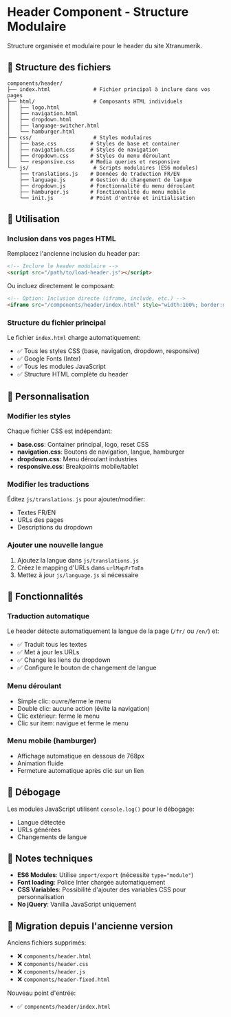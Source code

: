 # Header Component - Structure Modulaire

Structure organisée et modulaire pour le header du site Xtranumerik.

## 📁 Structure des fichiers

```
components/header/
├── index.html              # Fichier principal à inclure dans vos pages
├── html/                   # Composants HTML individuels
│   ├── logo.html
│   ├── navigation.html
│   ├── dropdown.html
│   ├── language-switcher.html
│   └── hamburger.html
├── css/                    # Styles modulaires
│   ├── base.css           # Styles de base et container
│   ├── navigation.css     # Styles de navigation
│   ├── dropdown.css       # Styles du menu déroulant
│   └── responsive.css     # Media queries et responsive
└── js/                     # Scripts modulaires (ES6 modules)
    ├── translations.js    # Données de traduction FR/EN
    ├── language.js        # Gestion du changement de langue
    ├── dropdown.js        # Fonctionnalité du menu déroulant
    ├── hamburger.js       # Fonctionnalité du menu mobile
    └── init.js            # Point d'entrée et initialisation
```

## 🚀 Utilisation

### Inclusion dans vos pages HTML

Remplacez l'ancienne inclusion du header par:

```html
<!-- Inclure le header modulaire -->
<script src="/path/to/load-header.js"></script>
```

Ou incluez directement le composant:

```html
<!-- Option: Inclusion directe (iframe, include, etc.) -->
<iframe src="/components/header/index.html" style="width:100%; border:none;"></iframe>
```

### Structure du fichier principal

Le fichier `index.html` charge automatiquement:
- ✅ Tous les styles CSS (base, navigation, dropdown, responsive)
- ✅ Google Fonts (Inter)
- ✅ Tous les modules JavaScript
- ✅ Structure HTML complète du header

## 🎨 Personnalisation

### Modifier les styles

Chaque fichier CSS est indépendant:

- **base.css**: Container principal, logo, reset CSS
- **navigation.css**: Boutons de navigation, langue, hamburger
- **dropdown.css**: Menu déroulant industries
- **responsive.css**: Breakpoints mobile/tablet

### Modifier les traductions

Éditez `js/translations.js` pour ajouter/modifier:
- Textes FR/EN
- URLs des pages
- Descriptions du dropdown

### Ajouter une nouvelle langue

1. Ajoutez la langue dans `js/translations.js`
2. Créez le mapping d'URLs dans `urlMapFrToEn`
3. Mettez à jour `js/language.js` si nécessaire

## 🔧 Fonctionnalités

### Traduction automatique
Le header détecte automatiquement la langue de la page (`/fr/` ou `/en/`) et:
- ✅ Traduit tous les textes
- ✅ Met à jour les URLs
- ✅ Change les liens du dropdown
- ✅ Configure le bouton de changement de langue

### Menu déroulant
- Simple clic: ouvre/ferme le menu
- Double clic: aucune action (évite la navigation)
- Clic extérieur: ferme le menu
- Clic sur item: navigue et ferme le menu

### Menu mobile (hamburger)
- Affichage automatique en dessous de 768px
- Animation fluide
- Fermeture automatique après clic sur un lien

## 🐛 Débogage

Les modules JavaScript utilisent `console.log()` pour le débogage:
- Langue détectée
- URLs générées
- Changements de langue

## 📝 Notes techniques

- **ES6 Modules**: Utilise `import/export` (nécessite `type="module"`)
- **Font loading**: Police Inter chargée automatiquement
- **CSS Variables**: Possibilité d'ajouter des variables CSS pour personnalisation
- **No jQuery**: Vanilla JavaScript uniquement

## 🔄 Migration depuis l'ancienne version

Anciens fichiers supprimés:
- ❌ `components/header.html`
- ❌ `components/header.css`  
- ❌ `components/header.js`
- ❌ `components/header-fixed.html`

Nouveau point d'entrée:
- ✅ `components/header/index.html`